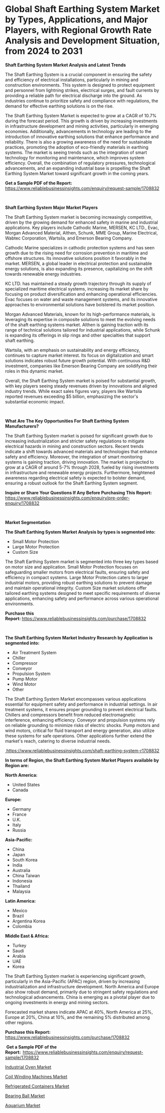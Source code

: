 <p><h1>Global Shaft Earthing System Market by Types, Applications, and Major Players, with Regional Growth Rate Analysis and Development Situation, from 2024 to 2031</h1></p><p><strong>Shaft Earthing System Market Analysis and Latest Trends</strong></p>
<p><p>The Shaft Earthing System is a crucial component in ensuring the safety and efficiency of electrical installations, particularly in mining and construction environments. This system is designed to protect equipment and personnel from lightning strikes, electrical surges, and fault currents by providing a reliable path for electrical discharge into the ground. As industries continue to prioritize safety and compliance with regulations, the demand for effective earthing solutions is on the rise.</p><p>The Shaft Earthing System Market is expected to grow at a CAGR of 10.7% during the forecast period. This growth is driven by increasing investments in infrastructure development and mining activities, particularly in emerging economies. Additionally, advancements in technology are leading to the introduction of innovative earthing solutions that enhance performance and reliability. There is also a growing awareness of the need for sustainable practices, promoting the adoption of eco-friendly materials in earthing systems. The market is seeing trends such as the integration of smart technology for monitoring and maintenance, which improves system efficiency. Overall, the combination of regulatory pressures, technological advancements, and an expanding industrial base is propelling the Shaft Earthing System Market toward significant growth in the coming years.</p></p>
<p><strong>Get a Sample PDF of the Report:&nbsp;</strong> <a href="https://www.reliablebusinessinsights.com/enquiry/request-sample/1708832?utm_campaign=1741&utm_medium=2&utm_source=Github&utm_content=ia&utm_term=21102024&utm_id=shaft-earthing-system">https://www.reliablebusinessinsights.com/enquiry/request-sample/1708832</a></p>
<p>&nbsp;</p>
<p><strong>Shaft Earthing System Major Market Players</strong></p>
<p><p>The Shaft Earthing System market is becoming increasingly competitive, driven by the growing demand for enhanced safety in marine and industrial applications. Key players include Cathodic Marine, MERSEN, KC LTD., Evac, Morgan Advanced Material, Althen, Schunk, MME Group, Marine Electrical, Wabtec Corporation, Wartsila, and Emerson Bearing Company.</p><p>Cathodic Marine specializes in cathodic protection systems and has seen growth due to the rising need for corrosion prevention in maritime and offshore structures. Its innovative solutions position it favorably in the market. MERSEN, a global leader in electrical protection and sustainable energy solutions, is also expanding its presence, capitalizing on the shift towards renewable energy industries. </p><p>KC LTD. has maintained a steady growth trajectory through its supply of specialized maritime electrical systems, increasing its market share by focusing on product diversification and enhancing operational efficiencies. Evac focuses on water and waste management systems, and its innovative approaches to environmental solutions have bolstered its market position.</p><p>Morgan Advanced Materials, known for its high-performance materials, is leveraging its expertise in composite solutions to meet the evolving needs of the shaft earthing systems market. Althen is gaining traction with its range of technical solutions tailored for industrial applications, while Schunk is expanding its offerings in slip rings and other specialties that support shaft earthing.</p><p>Wartsila, with an emphasis on sustainability and energy efficiency, continues to capture market interest. Its focus on digitalization and smart solutions indicates robust future growth potential. With continuous R&D investment, companies like Emerson Bearing Company are solidifying their roles in this dynamic market.</p><p>Overall, the Shaft Earthing System market is poised for substantial growth, with key players seeing steady revenues driven by innovations and aligned industry trends. While exact sales figures vary, players like Wartsila reported revenues exceeding $5 billion, emphasizing the sector's substantial economic impact.</p></p>
<p>&nbsp;</p>
<p><strong>What Are The Key Opportunities For Shaft Earthing System Manufacturers?</strong></p>
<p><p>The Shaft Earthing System market is poised for significant growth due to increasing industrialization and stricter safety regulations to mitigate electrical hazards in mining and construction sectors. Recent trends indicate a shift towards advanced materials and technologies that enhance safety and efficiency. Moreover, the integration of smart monitoring systems is gaining traction, driving innovation. The market is projected to grow at a CAGR of around 5-7% through 2028, fueled by rising investments in infrastructure and renewable energy projects. Furthermore, heightened awareness regarding electrical safety is expected to bolster demand, ensuring a robust outlook for the Shaft Earthing System segment.</p></p>
<p><strong>Inquire or Share Your Questions If Any Before Purchasing This Report:</strong> <a href="https://www.reliablebusinessinsights.com/enquiry/pre-order-enquiry/1708832?utm_campaign=1741&utm_medium=2&utm_source=Github&utm_content=ia&utm_term=21102024&utm_id=shaft-earthing-system">https://www.reliablebusinessinsights.com/enquiry/pre-order-enquiry/1708832</a></p>
<p>&nbsp;</p>
<p><strong>Market Segmentation</strong></p>
<p><strong>The Shaft Earthing System Market Analysis by types is segmented into:</strong></p>
<p><ul><li>Small Motor Protection</li><li>Large Motor Protection</li><li>Custom Size</li></ul></p>
<p><p>The Shaft Earthing System market is segmented into three key types based on motor size and application. Small Motor Protection focuses on safeguarding smaller motors from electrical faults, ensuring safety and efficiency in compact systems. Large Motor Protection caters to larger industrial motors, providing robust earthing solutions to prevent damage and maintain operational integrity. Custom Size market solutions offer tailored earthing systems designed to meet specific requirements of diverse applications, enhancing safety and performance across various operational environments.</p></p>
<p><strong>Purchase this Report:&nbsp;</strong><a href="https://www.reliablebusinessinsights.com/purchase/1708832?utm_campaign=1741&utm_medium=2&utm_source=Github&utm_content=ia&utm_term=21102024&utm_id=shaft-earthing-system">https://www.reliablebusinessinsights.com/purchase/1708832</a></p>
<p>&nbsp;</p>
<p><strong>The Shaft Earthing System Market Industry Research by Application is segmented into:</strong></p>
<p><ul><li>Air Treatment System</li><li>Chiller</li><li>Compressor</li><li>Conveyor</li><li>Propulsion System</li><li>Pump Motor</li><li>Wind Motor</li><li>Other</li></ul></p>
<p><p>The Shaft Earthing System Market encompasses various applications essential for equipment safety and performance in industrial settings. In air treatment systems, it ensures proper grounding to prevent electrical faults. Chillers and compressors benefit from reduced electromagnetic interference, enhancing efficiency. Conveyor and propulsion systems rely on reliable grounding to minimize risks of electric shocks. Pump motors and wind motors, critical for fluid transport and energy generation, also utilize these systems for safe operations. Other applications further extend the market's reach, catering to diverse industrial needs.</p></p>
<p><a href="https://www.reliablebusinessinsights.com/shaft-earthing-system-r1708832?utm_campaign=1741&utm_medium=2&utm_source=Github&utm_content=ia&utm_term=21102024&utm_id=shaft-earthing-system">&nbsp;https://www.reliablebusinessinsights.com/shaft-earthing-system-r1708832</a></p>
<p><strong>In terms of Region, the Shaft Earthing System Market Players available by Region are:</strong></p>
<p>
    <p> <strong> North America: </strong>
        <ul>
            <li>United States</li>
            <li>Canada</li>
        </ul>
        </p> 
    <p> <strong> Europe: </strong>
        <ul>
            <li>Germany</li>
            <li>France</li>
            <li>U.K.</li>
            <li>Italy</li>
            <li>Russia</li>
        </ul>
        </p> 
    <p> <strong> Asia-Pacific: </strong>
        <ul>
            <li>China</li>
            <li>Japan</li>
            <li>South Korea</li>
            <li>India</li>
            <li>Australia</li>
            <li>China Taiwan</li>
            <li>Indonesia</li>
            <li>Thailand</li>
            <li>Malaysia</li>
        </ul>
        </p> 
    <p> <strong> Latin America: </strong>
        <ul>
            <li>Mexico</li>
            <li>Brazil</li>
            <li>Argentina Korea</li>
            <li>Colombia</li>
        </ul>
        </p> 
    <p> <strong> Middle East & Africa: </strong>
        <ul>
            <li>Turkey</li>
            <li>Saudi</li>
            <li>Arabia</li>
            <li>UAE</li>
            <li>Korea</li>
        </ul>
    </p>
    </p>
<p><p>The Shaft Earthing System market is experiencing significant growth, particularly in the Asia-Pacific (APAC) region, driven by increasing industrialization and infrastructure development. North America and Europe also show robust demand, primarily due to stringent safety regulations and technological advancements. China is emerging as a pivotal player due to ongoing investments in energy and mining sectors.  </p><p>Forecasted market shares indicate APAC at 40%, North America at 25%, Europe at 20%, China at 10%, and the remaining 5% distributed among other regions.</p></p>
<p><strong>Purchase this Report: </strong><a href="https://www.reliablebusinessinsights.com/purchase/1708832?utm_campaign=1741&utm_medium=2&utm_source=Github&utm_content=ia&utm_term=21102024&utm_id=shaft-earthing-system">https://www.reliablebusinessinsights.com/purchase/1708832</a></p>
<p>&nbsp;<strong>Get a Sample PDF of the Report:&nbsp;&nbsp;</strong><a href="https://www.reliablebusinessinsights.com/enquiry/request-sample/1708832?utm_campaign=1741&utm_medium=2&utm_source=Github&utm_content=ia&utm_term=21102024&utm_id=shaft-earthing-system">https://www.reliablebusinessinsights.com/enquiry/request-sample/1708832</a></p>
<p><strong></strong></p>
<p><p><a href="https://www.linkedin.com/pulse/unlocking-growth-potential-strategic-analysis-industrial-ijejf?utm_campaign=1741&utm_medium=2&utm_source=Github&utm_content=ia&utm_term=21102024&utm_id=shaft-earthing-system">Industrial Oven Market</a></p><p><a href="https://www.linkedin.com/pulse/global-coil-winding-machines-market-exploring-share-trends-future-cmgzf?utm_campaign=1741&utm_medium=2&utm_source=Github&utm_content=ia&utm_term=21102024&utm_id=shaft-earthing-system">Coil Winding Machines Market</a></p><p><a href="https://www.linkedin.com/pulse/refrigerated-containers-market-revolution-size-share-emerging-zrxef?utm_campaign=1741&utm_medium=2&utm_source=Github&utm_content=ia&utm_term=21102024&utm_id=shaft-earthing-system">Refrigerated Containers Market</a></p><p><a href="https://www.linkedin.com/pulse/bearing-ball-market-size-status-forecast-2024-2031-scanomics-vqsrf?utm_campaign=1741&utm_medium=2&utm_source=Github&utm_content=ia&utm_term=21102024&utm_id=shaft-earthing-system">Bearing Ball Market</a></p><p><a href="https://www.linkedin.com/pulse/aquarium-market-segmentation-in-depth-analysis-householdofficecommercialzoooceanariumotherapplications-qj3if?utm_campaign=1741&utm_medium=2&utm_source=Github&utm_content=ia&utm_term=21102024&utm_id=shaft-earthing-system">Aquarium Market</a></p></p>
